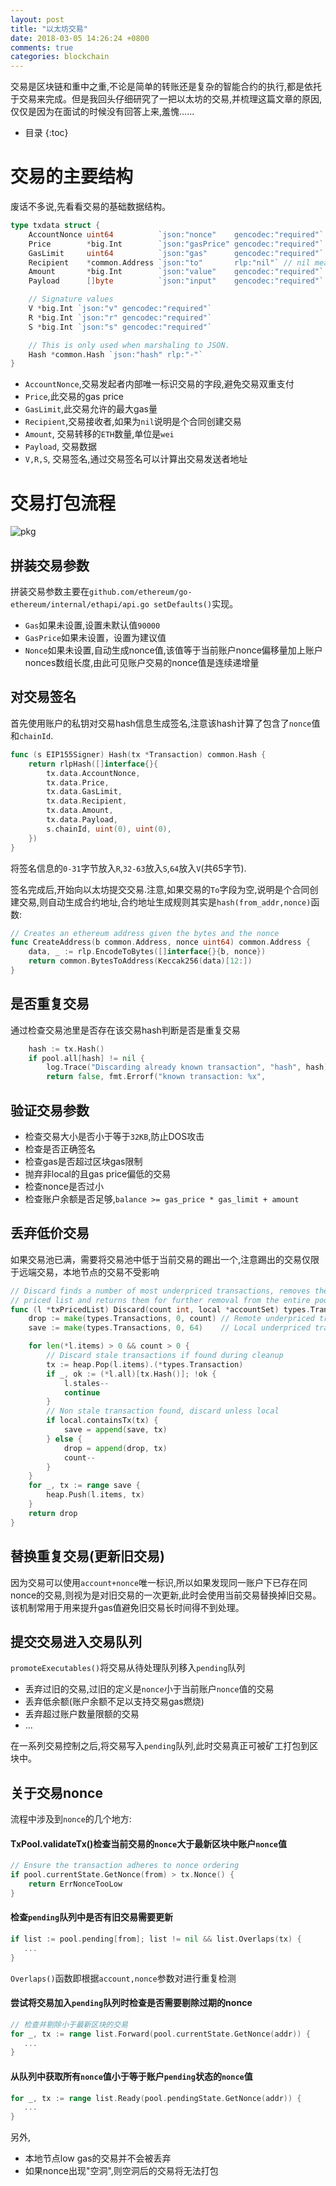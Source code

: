 ```yaml
---
layout: post
title: "以太坊交易"
date: 2018-03-05 14:26:24 +0800
comments: true
categories: blockchain
---
```


交易是区块链和重中之重,不论是简单的转账还是复杂的智能合约的执行,都是依托于交易来完成。但是我回头仔细研究了一把以太坊的交易,并梳理这篇文章的原因,仅仅是因为在面试的时候没有回答上来,羞愧......


<!-- more -->

* 目录
{:toc}


# 交易的主要结构

废话不多说,先看看交易的基础数据结构。

```go github.com/ethereum/go-ethereum/core/types/transaction.go
type txdata struct {
    AccountNonce uint64          `json:"nonce"    gencodec:"required"`
    Price        *big.Int        `json:"gasPrice" gencodec:"required"`
    GasLimit     uint64          `json:"gas"      gencodec:"required"`
    Recipient    *common.Address `json:"to"       rlp:"nil"` // nil means contract creation
    Amount       *big.Int        `json:"value"    gencodec:"required"`
    Payload      []byte          `json:"input"    gencodec:"required"`

    // Signature values
    V *big.Int `json:"v" gencodec:"required"`
    R *big.Int `json:"r" gencodec:"required"`
    S *big.Int `json:"s" gencodec:"required"`

    // This is only used when marshaling to JSON.
    Hash *common.Hash `json:"hash" rlp:"-"`
}
```
* `AccountNonce`,交易发起者内部唯一标识交易的字段,避免交易双重支付
* `Price`,此交易的gas price
* `GasLimit`,此交易允许的最大gas量
* `Recipient`,交易接收者,如果为`nil`说明是个合同创建交易
* `Amount`, 交易转移的`ETH`数量,单位是`wei`
* `Payload`, 交易数据
* `V,R,S`, 交易签名,通过交易签名可以计算出交易发送者地址

# 交易打包流程

![pkg](https://raw.githubusercontent.com/qjpcpu/qjpcpu.github.com/master/images/transaction-pkg.png)

## 拼装交易参数

拼装交易参数主要在`github.com/ethereum/go-ethereum/internal/ethapi/api.go setDefaults()`实现。

* `Gas`如果未设置,设置未默认值`90000`
* `GasPrice`如果未设置，设置为建议值
* `Nonce`如果未设置,自动生成nonce值,该值等于当前账户nonce偏移量加上账户nonces数组长度,由此可见账户交易的nonce值是连续递增量

## 对交易签名

首先使用账户的私钥对交易hash信息生成签名,注意该hash计算了包含了`nonce`值和`chainId`.

```go
func (s EIP155Signer) Hash(tx *Transaction) common.Hash {
	return rlpHash([]interface{}{
		tx.data.AccountNonce,
		tx.data.Price,
		tx.data.GasLimit,
		tx.data.Recipient,
		tx.data.Amount,
		tx.data.Payload,
		s.chainId, uint(0), uint(0),
	})
}
```

将签名信息的`0-31`字节放入`R`,`32-63`放入`S`,`64`放入`V`(共65字节).

签名完成后,开始向以太坊提交交易.注意,如果交易的`To`字段为空,说明是个合同创建交易,则自动生成合约地址,合约地址生成规则其实是`hash(from_addr,nonce)`函数:

```go
// Creates an ethereum address given the bytes and the nonce
func CreateAddress(b common.Address, nonce uint64) common.Address {
    data, _ := rlp.EncodeToBytes([]interface{}{b, nonce})
    return common.BytesToAddress(Keccak256(data)[12:])
}
```

## 是否重复交易

通过检查交易池里是否存在该交易hash判断是否是重复交易

```go
    hash := tx.Hash()
    if pool.all[hash] != nil {
        log.Trace("Discarding already known transaction", "hash", hash)
        return false, fmt.Errorf("known transaction: %x", 
```

## 验证交易参数

* 检查交易大小是否小于等于`32KB`,防止DOS攻击
* 检查是否正确签名
* 检查gas是否超过区块gas限制
* 抛弃非local的且gas price偏低的交易
* 检查nonce是否过小
* 检查账户余额是否足够,`balance >= gas_price * gas_limit + amount`

## 丢弃低价交易

如果交易池已满，需要将交易池中低于当前交易的踢出一个,注意踢出的交易仅限于远端交易，本地节点的交易不受影响

```go
// Discard finds a number of most underpriced transactions, removes them from the
// priced list and returns them for further removal from the entire pool.
func (l *txPricedList) Discard(count int, local *accountSet) types.Transactions {
    drop := make(types.Transactions, 0, count) // Remote underpriced transactions to drop
    save := make(types.Transactions, 0, 64)    // Local underpriced transactions to keep

    for len(*l.items) > 0 && count > 0 {
        // Discard stale transactions if found during cleanup
        tx := heap.Pop(l.items).(*types.Transaction)
        if _, ok := (*l.all)[tx.Hash()]; !ok {
            l.stales--
            continue
        }
        // Non stale transaction found, discard unless local
        if local.containsTx(tx) {
            save = append(save, tx)
        } else {
            drop = append(drop, tx)
            count--
        }
    }
    for _, tx := range save {
        heap.Push(l.items, tx)
    }
    return drop
}
```

## 替换重复交易(更新旧交易)

因为交易可以使用`account+nonce`唯一标识,所以如果发现同一账户下已存在同nonce的交易,则视为是对旧交易的一次更新,此时会使用当前交易替换掉旧交易。该机制常用于用来提升gas值避免旧交易长时间得不到处理。

## 提交交易进入交易队列

`promoteExecutables()`将交易从待处理队列移入`pending`队列

* 丢弃过旧的交易,过旧的定义是`nonce`小于当前账户`nonce`值的交易
* 丢弃低余额(账户余额不足以支持交易gas燃烧)
* 丢弃超过账户数量限额的交易
* ...

在一系列交易控制之后,将交易写入`pending`队列,此时交易真正可被矿工打包到区块中。

## 关于交易nonce

流程中涉及到`nonce`的几个地方:

#### TxPool.validateTx()检查当前交易的`nonce`大于最新区块中账户`nonce`值

```go
// Ensure the transaction adheres to nonce ordering
if pool.currentState.GetNonce(from) > tx.Nonce() {
	return ErrNonceTooLow
}
```

#### 检查`pending`队列中是否有旧交易需要更新

```go
if list := pool.pending[from]; list != nil && list.Overlaps(tx) {
   ...
}
```

`Overlaps()`函数即根据`account,nonce`参数对进行重复检测

#### 尝试将交易加入`pending`队列时检查是否需要剔除过期的nonce

```go
// 检查并剔除小于最新区块的交易
for _, tx := range list.Forward(pool.currentState.GetNonce(addr)) {
   ...
}
```

#### 从队列中获取所有`nonce`值小于等于账户`pending`状态的`nonce`值

```go
for _, tx := range list.Ready(pool.pendingState.GetNonce(addr)) {
   ...
}
```



另外,

* 本地节点low gas的交易并不会被丢弃
* 如果nonce出现"空洞",则空洞后的交易将无法打包
